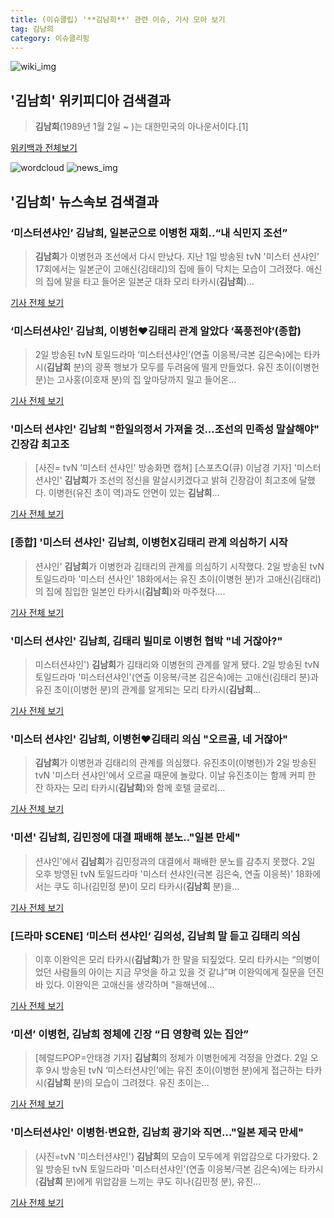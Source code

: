 ```yaml
---
title: (이슈클립) '**김남희**' 관련 이슈, 기사 모아 보기
tag: 김남희
category: 이슈클리핑
---
```

![wiki_img](https://user-images.githubusercontent.com/42597476/44503234-41136a80-a6d0-11e8-9071-6fc6418eafe4.png)
## **'**김남희**'** 위키피디아 검색결과
>**김남희**(1989년 1월 2일 ~ )는 대한민국의 아나운서이다.[1]

<a href="https://ko.wikipedia.org/wiki/김남희" target="_blank">위키백과 전체보기</a>

![wordcloud](https://s3.ap-northeast-2.amazonaws.com/lyrics101-wordcloud/2018-09-03-1535905129.png)
![news_img](https://user-images.githubusercontent.com/42597476/44507050-1206f400-a6e4-11e8-8d98-7ffbfebb353f.png)
## **'**김남희**'** 뉴스속보 검색결과
### ‘미스터션샤인’ **김남희**, 일본군으로 이병헌 재회..“내 식민지 조선”

>**김남희**가 이병헌과 조선에서 다시 만났다. 지난 1일 방송된 tvN '미스터 션샤인' 17회에서는 일본군이 고애신(김태리)의 집에 들이 닥치는 모습이 그려졌다. 애신의 집에 말을 타고 들어온 일본군 대좌 모리 타카시(**김남희**)...

<a href="http://www.osen.co.kr/article/G1110980408" target="_blank">기사 전체 보기</a>

### ‘미스터션샤인’ **김남희**, 이병헌♥김태리 관계 알았다 ‘폭풍전야’(종합)

>2일 방송된 tvN 토일드라마 ‘미스터션샤인’(연출 이응복/극본 김은숙)에는 타카시(**김남희** 분)의 광폭 행보가 모두를 두려움에 떨게 만들었다. 유진 초이(이병헌 분)는 고사홍(이호재 분)의 집 앞마당까지 밀고 들어온...

<a href="http://biz.heraldcorp.com/view.php?ud=201809022231365768815_1" target="_blank">기사 전체 보기</a>

### '미스터 션샤인' **김남희** "한일의정서 가져올 것...조선의 민족성 말살해야" 긴장감 최고조

>[사진= tvN '미스터 션샤인' 방송화면 캡쳐] [스포츠Q(큐) 이남경 기자] '미스터 션샤인' **김남희**가 조선의 정신을 말살시키겠다고 밝혀 긴장감이 최고조에 달했다.  이병헌(유진 초이 역)과도 안면이 있는 **김남희**...

<a href="http://www.sportsq.co.kr/news/articleView.html?idxno=301163" target="_blank">기사 전체 보기</a>

### [종합] '미스터 션샤인' **김남희**, 이병헌X김태리 관계 의심하기 시작

>션샤인' **김남희**가 이병헌과 김태리의 관계를 의심하기 시작했다. 2일 방송된 tvN 토일드라마 '미스터 션사인' 18화에서는 유진 초이(이병헌 분)가 고애신(김태리)의 집에 침입한 일본인 타카시(**김남희**)와 마주쳤다....

<a href="http://www.xportsnews.com/?ac=article_view&entry_id=1014578" target="_blank">기사 전체 보기</a>

### '미스터 션샤인' **김남희**, 김태리 빌미로 이병헌 협박 "네 거잖아?"

>미스터션샤인') **김남희**가 김태리와 이병헌의 관계를 알게 됐다. 2일 방송된 tvN 토일드라마 '미스터션샤인'(연출 이응복/극본 김은숙)에는 고애신(김태리 분)과 유진 초이(이병헌 분)의 관계를 알게되는 모리 타카시(**김남희**...

<a href="http://www.slist.kr/news/articleView.html?idxno=44399" target="_blank">기사 전체 보기</a>

### '미스터 션샤인' **김남희**, 이병헌♥김태리 의심 "오르골, 네 거잖아"

>**김남희**가 이병헌과 김태리의 관계를 의심했다. 유진초이(이병헌)가 2일 방송된 tvN '미스터 션샤인'에서 오르골 때문에 놀랐다. 이날 유진초이는 함께 커피 한 잔 하자는 모리 타카시(**김남희**)와 함께 호텔 글로리...

<a href="http://enews24.tving.com/news/article.asp?nsID=1300064" target="_blank">기사 전체 보기</a>

### '미션' **김남희**, 김민정에 대결 패배해 분노.."일본 만세"

>션샤인'에서 **김남희**가 김민정과의 대결에서 패배한 분노를 감추지 못했다. 2일 오후 방영된 tvN 토일드라마 '미스터 션샤인(극본 김은숙, 연출 이응복)' 18화에서는 쿠도 히나(김민정 분)이 모리 타카시(**김남희** 분)을...

<a href="http://star.mt.co.kr/stview.php?no=2018090221341837114" target="_blank">기사 전체 보기</a>

### [드라마 SCENE] ‘미스터 션샤인’ 김의성, **김남희** 말 듣고 김태리 의심

>이후 이완익은 모리 타카시(**김남희**)가 한 말을 되짚었다. 모리 타카시는 “의병이었던 사람들의 아이는 지금 무엇을 하고 있을 것 같냐”며 이완익에게 질문을 던진 바 있다. 이완익은 고애신을 생각하며 “을해년에...

<a href="http://chicnews.mk.co.kr/article.php?aid=1535894544209606006" target="_blank">기사 전체 보기</a>

### ‘미션’ 이병헌, **김남희** 정체에 긴장 “日 영향력 있는 집안”

>[헤럴드POP=안태경 기자] **김남희**의 정체가 이병헌에게 걱정을 안겼다. 2일 오후 9시 방송된 tvN ‘미스터션샤인’에는 유진 초이(이병헌 분)에게 접근하는 타카시(**김남희** 분)의 모습이 그려졌다. 유진 초이는...

<a href="http://biz.heraldcorp.com/view.php?ud=201809022206325735688_1" target="_blank">기사 전체 보기</a>

### '미스터션샤인' 이병헌·변요한, **김남희** 광기와 직면…"일본 제국 만세"

>(사진=tvN '미스터션샤인') **김남희**의 모습이 모두에게 위압감으로 다가왔다. 2일 방송된 tvN 토일드라마 '미스터션샤인'(연출 이응복/극본 김은숙)에는 타카시(**김남희** 분)에게 위압감을 느끼는 쿠도 히나(김민정 분), 유진...

<a href="http://www.slist.kr/news/articleView.html?idxno=44394" target="_blank">기사 전체 보기</a>


